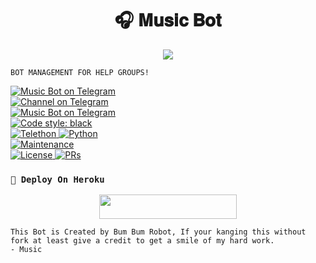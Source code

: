 <h1 align="center">🎧 𝐌𝐮𝐬𝐢𝐜 𝐁𝐨𝐭 </h1>
<p align="center">
  <img src="https://telegra.ph/file/3786098873a6190366ce7.jpg">
</p>

`BOT MANAGEMENT FOR HELP GROUPS!`


<a href="https://t.me/MusicTv_Bot"> <img src="https://img.shields.io/badge/MusicTv_Bot-blue?&logo=telegram" alt="Music Bot on Telegram" /> </a><br>
<a href="https://t.me/privatechattingan"> <img src="https://img.shields.io/badge/Channel Telegram-blue?&logo=telegram" alt="Channel on Telegram" /> </a><br>
<a href="https://t.me/Grup_Cari_Teman_Virtual"> <img src="https://img.shields.io/badge/Groups Telegram-blue?&logo=telegram" alt="Music Bot on Telegram" /> </a><br>
<a href="https://github.com/psf/black"><img alt="Code style: black" src="https://img.shields.io/badge/code%20style-black-000000.svg"></a><br>
<a href="https://docs.telethon.dev"> <img src="https://img.shields.io/badge/Telethon-1.24.0-red?&style=flat-round&logo=github" alt="Telethon" /> </a>
<a href="https://docs.python.org"> <img src="https://img.shields.io/badge/Python-3.10.1-purple?&style=flat-round&logo=python" alt="Python" /> </a><br>
<a href="https://GitHub.com/ZenxMato/BumBumRobot"> <img src="https://img.shields.io/badge/Maintained-No-yellow.svg" alt="Maintenance" /> </a><br>
<a href="https://github.com/ZenxMato/Protector/blob/main/LICENSE"> <img src="https://img.shields.io/badge/License-GPLv3-blue.svg" alt="License" /> </a>
<a href="https://makeapullrequest.com"> <img src="https://img.shields.io/badge/PRs-Welcome-blue.svg?style=flat-round" alt="PRs" /> </a>
</p>

### `💜 Deploy On Heroku`

<p align="center"><a href="https://heroku.com/deploy?template=https://github.com/ClownSkyz/BumBumRobot"> <img src="https://img.shields.io/badge/Deploy%20To%20Heroku-blue?style=for-the-badge&logo=heroku" width="220" height="38.45"/></a></p>

```
This Bot is Created by Bum Bum Robot, If your kanging this without fork at least give a credit to get a smile of my hard work. 
- Music
```
